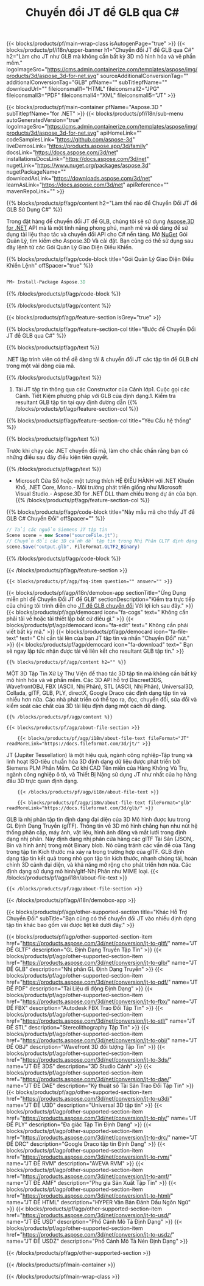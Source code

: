 ﻿---
title: Chuyển đổi JT để GLB qua C# 
weight: 530
url: /vi/net/conversion/jt-to-glb/ 
description: Mẫu mã cho JT để GLB C# chuyển đổi. Sử dụng API Ví dụ mã cho hàng loạt JT các tập tin để GLB chuyển đổi trong vòng VB.NET, ASP .NET hoặc bất kỳ .NET dựa trên ứng dụng.
---
{{< blocks/products/pf/main-wrap-class isAutogenPage="true" >}}
{{< blocks/products/pf/i18n/upper-banner h1="Chuyển đổi JT để GLB qua C#" h2="Làm cho JT như GLB mà không cần bất kỳ 3D mô hình hóa và vẽ phần mềm." logoImageSrc="https://cms.admin.containerize.com/templates/aspose/img/products/3d/aspose_3d-for-net.svg" sourceAdditionalConversionTag="" additionalConversionTag="GLB" pfName="" subTitlepfName="" downloadUrl="" fileiconsmall1="HTML" fileiconsmall2="JPG" fileiconsmall3="PDF" fileiconsmall4="XML" fileiconsmall5="JT" >}}

{{< blocks/products/pf/main-container pfName="Aspose.3D " subTitlepfName="for .NET" >}}
{{< blocks/products/pf/i18n/sub-menu autoGeneratedVersion="true" logoImageSrc="https://cms.admin.containerize.com/templates/aspose/img/products/3d/aspose_3d-for-net.svg" apiHomeLink="" codeSamplesLink="https://github.com/aspose-3d" liveDemosLink="https://products.aspose.app/3d/family" docsLink="https://docs.aspose.com/3d/net" installationsDocsLink="https://docs.aspose.com/3d/net" nugetLink="https://www.nuget.org/packages/aspose.3d" nugetPackageName="" downloadAsLink="https://downloads.aspose.com/3d/net" learnAsLink="https://docs.aspose.com/3d/net" apiReference="" mavenRepoLink="" >}}

{{% blocks/products/pf/agp/content h2="Làm thế nào để Chuyển Đổi JT để GLB Sử Dụng C#" %}}

 Trong đặt hàng để chuyển đổi JT để GLB, chúng tôi sẽ sử dụng
 [Aspose.3D for .NET](https://products.aspose.com/3d/net) 
 API mà là một tính năng phong phú, mạnh mẽ và dễ dàng để sử dụng tài liệu thao tác và chuyển đổi API cho C# nền tảng. Mở
 [NuGet](https://www.nuget.org/packages/aspose.3d) 
 Gói Quản Lý, tìm kiếm cho
 Aspose.3D 
 Và cài đặt. Bạn cũng có thể sử dụng sau đây lệnh từ các Gói Quản Lý Giao Diện Điều Khiển.

{{% blocks/products/pf/agp/code-block title="Gói Quản Lý Giao Diện Điều Khiển Lệnh" offSpacer="true" %}}

```cs

PM> Install-Package Aspose.3D


```

{{% /blocks/products/pf/agp/code-block %}}

{{% /blocks/products/pf/agp/content %}}

{{< blocks/products/pf/agp/feature-section isGrey="true" >}}

{{% blocks/products/pf/agp/feature-section-col title="Bước để Chuyển Đổi JT để GLB qua C#" %}}

{{% blocks/products/pf/agp/text %}}

 .NET lập trình viên có thể dễ dàng tải & chuyển đổi JT các tập tin để GLB chỉ trong một vài dòng của mã.

{{% /blocks/products/pf/agp/text %}}

1. Tải JT tập tin thông qua các Constructor của Cảnh lớp1. Cuộc gọi các Cảnh. Tiết Kiệm phương pháp với GLB của định dạng.1. Kiểm tra resultant GLB tập tin tại quy định đường dẫn
{{% /blocks/products/pf/agp/feature-section-col %}}

{{% blocks/products/pf/agp/feature-section-col title="Yêu Cầu hệ thống" %}}

{{% blocks/products/pf/agp/text %}}

 Trước khi chạy các .NET chuyển đổi mã, làm cho chắc chắn rằng bạn có những điều sau đây điều kiện tiên quyết.

{{% /blocks/products/pf/agp/text %}}

- Microsoft Cửa Sổ hoặc một tương thích HỆ ĐIỀU HÀNH với .NET Khuôn Khổ, .NET Core, Mono.- Môi trường phát triển giống như Microsoft Visual Studio.- Aspose.3D for .NET DLL tham chiếu trong dự án của bạn.
{{% /blocks/products/pf/agp/feature-section-col %}}

{{% blocks/products/pf/agp/code-block title="Này mẫu mã cho thấy JT để GLB C# Chuyển Đổi" offSpacer="" %}}

```cs
// Tải các nguồn Siemens JT tập tin
Scene scene = new Scene("sourceFile.jt");
// Chuyển đổi các 3D cảnh để tập tin trong Nhị Phân GLTF định dạng
scene.Save("output.glb", FileFormat.GLTF2_Binary)

```

{{% /blocks/products/pf/agp/code-block %}}

{{< /blocks/products/pf/agp/feature-section >}}

    {{< blocks/products/pf/agp/faq-item question="" answer="" >}}
 

<!-- aboutfile Starts -->

{{< blocks/products/pf/agp/i18n/demobox-app sectionTitle="Ứng Dụng miễn phí để Chuyển Đổi JT để GLB" sectionDescription="Kiểm tra trực tiếp của chúng tôi trình diễn cho [JT để GLB chuyển đổi](https://products.aspose.app/3d/conversion/jt-to-glb) Với lợi ích sau đây." >}}
        {{< blocks/products/pf/agp/democard icon="fa-cogs" text=" Không cần phải tải về hoặc tải thiết lập bất cứ điều gì." >}}
        {{< blocks/products/pf/agp/democard icon="fa-edit" text=" Không cần phải viết bất kỳ mã." >}}
        {{< blocks/products/pf/agp/democard icon="fa-file-text" text=" Chỉ cần tải lên của bạn JT tập tin và nhấn \"Chuyển Đổi\" nút." >}}
        {{< blocks/products/pf/agp/democard icon="fa-download" text=" Bạn sẽ ngay lập tức nhận được tải về liên kết cho resultant GLB tập tin." >}}

    {{% blocks/products/pf/agp/content h2="" %}}

 MỘT 3D Tập Tin Xử Lý Thư Viện để thao tác 3D tập tin mà không cần bất kỳ mô hình hóa và vẽ phần mềm. Các 3D API hỗ trợ Discreet3DS, WavefrontOBJ, FBX (ASCII, Nhị Phân), STL (ASCII, Nhị Phân), Universal3D, Collada, glTF, GLB, PLY, directX, Google Draco các định dạng tập tin và nhiều hơn nữa. Các nhà phát triển có thể tạo ra, đọc, chuyển đổi, sửa đổi và kiểm soát các chất của 3D tài liệu định dạng một cách dễ dàng.



    {{% /blocks/products/pf/agp/content %}}

    {{< blocks/products/pf/agp/about-file-section >}}

        {{< blocks/products/pf/agp/i18n/about-file-text fileFormat="JT" readMoreLink="https://docs.fileformat.com/3d/jt/" >}}
JT (Jupiter Tessellation) là một hiệu quả, ngành công nghiệp-Tập trung và linh hoạt ISO-tiêu chuẩn hóa 3D định dạng dữ liệu được phát triển bởi Siemens PLM Phần Mềm. Cơ khí CAD Tên miền của Hàng Không Vũ Trụ, ngành công nghiệp ô tô, và Thiết Bị Nặng sử dụng JT như nhất của họ hàng đầu 3D trực quan định dạng.

        {{< /blocks/products/pf/agp/i18n/about-file-text >}}

        {{< blocks/products/pf/agp/i18n/about-file-text fileFormat="glb" readMoreLink="https://docs.fileformat.com/3d/glb/" >}}
GLB là nhị phân tập tin định dạng đại diện của 3D Mô hình được lưu trong GL Định Dạng Truyền (glTF). Thông tin về 3D mô hình chẳng hạn như nút hệ thống phân cấp, máy ảnh, vật liệu, hình ảnh động và mắt lưới trong định dạng nhị phân. Này định dạng nhị phân cửa hàng các glTF Tài Sản (JSON,. Bin và hình ảnh) trong một Binary blob. Nó cũng tránh các vấn đề của Tăng trong tập tin Kích thước mà xảy ra trong trường hợp của glTF. GLB định dạng tập tin kết quả trong nhỏ gọn tập tin kích thước, nhanh chóng tải, hoàn chỉnh 3D cảnh đại diện, và khả năng mở rộng cho phát triển hơn nữa. Các định dạng sử dụng mô hình/gltf-Nhị Phân như MIME loại.
        {{< /blocks/products/pf/agp/i18n/about-file-text >}}

    {{< /blocks/products/pf/agp/about-file-section >}}

{{< /blocks/products/pf/agp/i18n/demobox-app >}}

<!-- aboutfile Ends -->

{{< blocks/products/pf/agp/other-supported-section title="Khác Hỗ Trợ Chuyển Đổi" subTitle="Bạn cũng có thể chuyển đổi JT vào nhiều định dạng tập tin khác bao gồm vài được liệt kê dưới đây." >}}

{{< blocks/products/pf/agp/other-supported-section-item href="https://products.aspose.com/3d/net/conversion/jt-to-gltf/" name="JT ĐỂ GLTF" description="GL Định Dạng Truyền Tập Tin" >}}
{{< blocks/products/pf/agp/other-supported-section-item href="https://products.aspose.com/3d/net/conversion/jt-to-glb/" name="JT ĐỂ GLB" description="Nhị phân GL Định Dạng Truyền" >}}
{{< blocks/products/pf/agp/other-supported-section-item href="https://products.aspose.com/3d/net/conversion/jt-to-pdf/" name="JT ĐỂ PDF" description="Tài Liệu di động Định Dạng" >}}
{{< blocks/products/pf/agp/other-supported-section-item href="https://products.aspose.com/3d/net/conversion/jt-to-fbx/" name="JT ĐỂ FBX" description="Autodesk FBX Trao Đổi Tập Tin" >}}
{{< blocks/products/pf/agp/other-supported-section-item href="https://products.aspose.com/3d/net/conversion/jt-to-stl/" name="JT ĐỂ STL" description="Stereolithography Tập Tin" >}}
{{< blocks/products/pf/agp/other-supported-section-item href="https://products.aspose.com/3d/net/conversion/jt-to-obj/" name="JT ĐỂ OBJ" description="Wavefront 3D đối tượng Tập Tin" >}}
{{< blocks/products/pf/agp/other-supported-section-item href="https://products.aspose.com/3d/net/conversion/jt-to-3ds/" name="JT ĐỂ 3DS" description="3D Studio Cảnh" >}}
{{< blocks/products/pf/agp/other-supported-section-item href="https://products.aspose.com/3d/net/conversion/jt-to-dae/" name="JT ĐỂ DAE" description="Kỹ thuật số Tài Sản Trao Đổi Tập Tin" >}}
{{< blocks/products/pf/agp/other-supported-section-item href="https://products.aspose.com/3d/net/conversion/jt-to-u3d/" name="JT ĐỂ U3D" description="Universal 3D tập tin" >}}
{{< blocks/products/pf/agp/other-supported-section-item href="https://products.aspose.com/3d/net/conversion/jt-to-ply/" name="JT ĐỂ PLY" description="Đa giác Tập Tin Định Dạng" >}}
{{< blocks/products/pf/agp/other-supported-section-item href="https://products.aspose.com/3d/net/conversion/jt-to-drc/" name="JT ĐỂ DRC" description="Google Draco tập tin Định Dạng" >}}
{{< blocks/products/pf/agp/other-supported-section-item href="https://products.aspose.com/3d/net/conversion/jt-to-rvm/" name="JT ĐỂ RVM" description="AVEVA RVM" >}}
{{< blocks/products/pf/agp/other-supported-section-item href="https://products.aspose.com/3d/net/conversion/jt-to-amf/" name="JT ĐỂ AMF" description="Phụ gia Sản Xuất Tập Tin" >}}
{{< blocks/products/pf/agp/other-supported-section-item href="https://products.aspose.com/3d/net/conversion/jt-to-html/" name="JT ĐỂ HTML" description="HYPER Văn Bản Đánh Dấu Ngôn Ngữ" >}}
{{< blocks/products/pf/agp/other-supported-section-item href="https://products.aspose.com/3d/net/conversion/jt-to-usd/" name="JT ĐỂ USD" description="Phổ Cảnh Mô Tả Định Dạng" >}}
{{< blocks/products/pf/agp/other-supported-section-item href="https://products.aspose.com/3d/net/conversion/jt-to-usdz/" name="JT ĐỂ USDZ" description="Phổ Cảnh Mô Tả Nén Định Dạng" >}}

{{< /blocks/products/pf/agp/other-supported-section >}}

{{< /blocks/products/pf/main-container >}}
    
{{< /blocks/products/pf/main-wrap-class >}}
